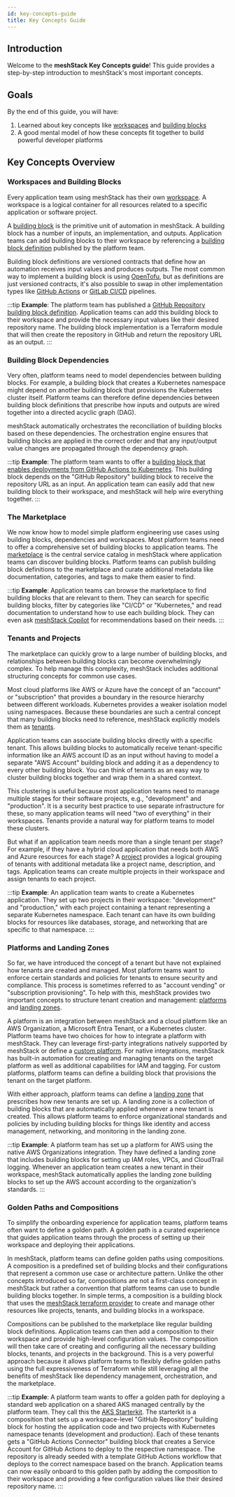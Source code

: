 ```yaml
---
id: key-concepts-guide
title: Key Concepts Guide
---
```


## Introduction

Welcome to the **meshStack Key Concepts guide**! This guide provides a step-by-step introduction to meshStack's most important concepts.

## Goals

By the end of this guide, you will have:

1. Learned about key concepts like [workspaces](../concepts/workspace.md) and [building blocks](../concepts/building-block.md)
2. A good mental model of how these concepts fit together to build powerful developer platforms

## Key Concepts Overview

### Workspaces and Building Blocks

Every application team using meshStack has their own [workspace](../concepts/workspace.md). A workspace is a logical container for all resources related to a specific application or software project. 

A [building block](../concepts/building-block.md) is the primitive unit of automation in meshStack. A building block has a number of inputs, an implementation, and outputs. Application teams can add building blocks to their workspace by referencing a [building block definition](../concepts/building-block.md#building-block-definition) published by the platform team.

Building block definitions are versioned contracts that define how an automation receives input values and produces outputs. The most common way to implement a building block is using [OpenTofu](https://opentofu.io/), but as definitions are just versioned contracts, it's also possible to swap in other implementation types like [GitHub Actions](../concepts/building-block.md#github-actions) or [GitLab CI/CD](../concepts/building-block.md#gitlab-cicd) pipelines.

:::tip
**Example**: The platform team has published a [GitHub Repository building block definition](https://hub.meshcloud.io/platforms/github/definitions/github-repository). Application teams can add this building block to their workspace and provide the necessary input values like their desired repository name. The building block implementation is a Terraform module that will then create the repository in GitHub and return the repository URL as an output.
:::

### Building Block Dependencies

Very often, platform teams need to model dependencies between building blocks. For example, a building block that creates a Kubernetes namespace might depend on another building block that provisions the Kubernetes cluster itself. Platform teams can therefore define dependencies between building block definitions that prescribe how inputs and outputs are wired together into a directed acyclic graph (DAG).

meshStack automatically orchestrates the reconciliation of building blocks based on these dependencies. The orchestration engine ensures that building blocks are applied in the correct order and that any input/output value changes are propagated through the dependency graph.

:::tip
**Example**: The platform team wants to offer a [building block that enables deployments from GitHub Actions to Kubernetes](https://hub.meshcloud.io/definitions/aks-github-connector). This building block depends on the "GitHub Repository" building block to receive the repository URL as an input. An application team can easily add that new building block to their workspace, and meshStack will help wire everything together.
:::

### The Marketplace

We now know how to model simple platform engineering use cases using building blocks, dependencies and workspaces. Most platform teams need to offer a comprehensive set of building blocks to application teams. The [marketplace](../concepts/marketplace.md) is the central service catalog in meshStack where application teams can discover building blocks. Platform teams can publish building block definitions to the marketplace and curate additional metadata like documentation, categories, and tags to make them easier to find.

:::tip
**Example**: Application teams can browse the marketplace to find building blocks that are relevant to them. They can search for specific building blocks, filter by categories like "CI/CD" or "Kubernetes," and read documentation to understand how to use each building block. They can even ask [meshStack Copilot](../concepts/copilot.md) for recommendations based on their needs.
:::

### Tenants and Projects

The marketplace can quickly grow to a large number of building blocks, and relationships between building blocks can become overwhelmingly complex. To help manage this complexity, meshStack includes additional structuring concepts for common use cases.

Most cloud platforms like AWS or Azure have the concept of an "account" or "subscription" that provides a boundary in the resource hierarchy between different workloads. Kubernetes provides a weaker isolation model using namespaces. Because these boundaries are such a central concept that many building blocks need to reference, meshStack explicitly models them as [tenants](../concepts/tenant.md). 

Application teams can associate building blocks directly with a specific tenant. This allows building blocks to automatically receive tenant-specific information like an AWS account ID as an input without having to model a separate "AWS Account" building block and adding it as a dependency to every other building block. You can think of tenants as an easy way to cluster building blocks together and wrap them in a shared context.

This clustering is useful because most application teams need to manage multiple stages for their software projects, e.g., "development" and "production". It is a security best practice to use separate infrastructure for these, so many application teams will need "two of everything" in their workspaces. Tenants provide a natural way for platform teams to model these clusters.

But what if an application team needs more than a single tenant per stage? For example, if they have a hybrid cloud application that needs both AWS and Azure resources for each stage? A [project](../concepts/project.md) provides a logical grouping of tenants with additional metadata like a project name, description, and tags. Application teams can create multiple projects in their workspace and assign tenants to each project.

:::tip
**Example**: An application team wants to create a Kubernetes application. They set up two projects in their workspace: "development" and "production," with each project containing a tenant representing a separate Kubernetes namespace. Each tenant can have its own building blocks for resources like databases, storage, and networking that are specific to that namespace.
:::

### Platforms and Landing Zones

So far, we have introduced the concept of a tenant but have not explained how tenants are created and managed. Most platform teams want to enforce certain standards and policies for tenants to ensure security and compliance. This process is sometimes referred to as "account vending" or "subscription provisioning". To help with this, meshStack provides two important concepts to structure tenant creation and management: [platforms](../concepts/platform.md) and [landing zones](../concepts/landing-zone.md).

A platform is an integration between meshStack and a cloud platform like an AWS Organization, a Microsoft Entra Tenant, or a Kubernetes cluster. Platform teams have two choices for how to integrate a platform with meshStack. They can leverage first-party integrations natively supported by meshStack or define a [custom platform](../guides/developer-portal/how-to-provide-your-own-platform.md). For native integrations, meshStack has built-in automation for creating and managing tenants on the target platform as well as additional capabilities for IAM and tagging. For custom platforms, platform teams can define a building block that provisions the tenant on the target platform.

With either approach, platform teams can define a [landing zone](../concepts/landing-zone.md) that prescribes how new tenants are set up. A landing zone is a collection of building blocks that are automatically applied whenever a new tenant is created. This allows platform teams to enforce organizational standards and policies by including building blocks for things like identity and access management, networking, and monitoring in the landing zone.

:::tip
**Example**: A platform team has set up a platform for AWS using the native AWS Organizations integration. They have defined a landing zone that includes building blocks for setting up IAM roles, VPCs, and CloudTrail logging. Whenever an application team creates a new tenant in their workspace, meshStack automatically applies the landing zone building blocks to set up the AWS account according to the organization's standards.
:::

### Golden Paths and Compositions

To simplify the onboarding experience for application teams, platform teams often want to define a golden path. A golden path is a curated experience that guides application teams through the process of setting up their workspace and deploying their applications.

In meshStack, platform teams can define golden paths using compositions. A composition is a predefined set of building blocks and their configurations that represent a common use case or architecture pattern. Unlike the other concepts introduced so far, compositions are not a first-class concept in meshStack but rather a convention that platform teams can use to bundle building blocks together. In simple terms, a composition is a building block that uses the [meshStack terraform provider](https://registry.terraform.io/providers/meshcloud/meshstack/latest/docs) to create and manage other resources like projects, tenants, and building blocks in a workspace. 

Compositions can be published to the marketplace like regular building block definitions. Application teams can then add a composition to their workspace and provide high-level configuration values. The composition will then take care of creating and configuring all the necessary building blocks, tenants, and projects in the background. This is a very powerful approach because it allows platform teams to flexibly define golden paths using the full expressiveness of Terraform while still leveraging all the benefits of meshStack like dependency management, orchestration, and the marketplace.

:::tip
**Example**: A platform team wants to offer a golden path for deploying a standard web application on a shared AKS managed centrally by the platform team. They call this the [AKS Starterkit](https://hub.meshcloud.io/definitions/aks-starterkit). The starterkit is a composition that sets up a workspace-level "GitHub Repository" building block for hosting the application code and two projects with Kubernetes namespace tenants (development and production). Each of these tenants gets a "GitHub Actions Connector" building block that creates a Service Account for GitHub Actions to deploy to the respective namespace. The repository is already seeded with a template GitHub Actions workflow that deploys to the correct namespace based on the branch. Application teams can now easily onboard to this golden path by adding the composition to their workspace and providing a few configuration values like their desired repository name.
:::